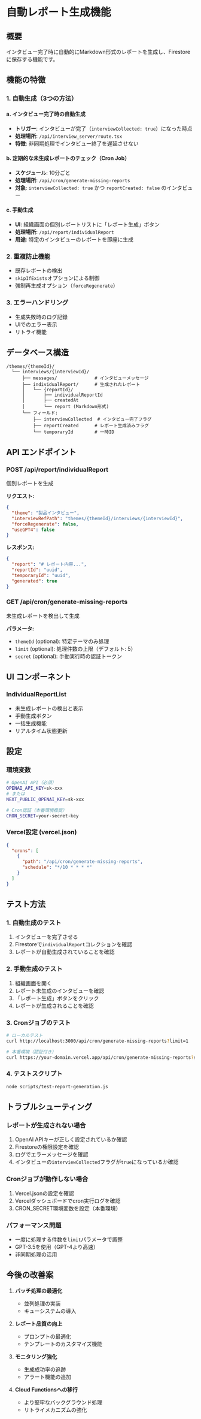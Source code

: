 # 自動レポート生成機能

## 概要
インタビュー完了時に自動的にMarkdown形式のレポートを生成し、Firestoreに保存する機能です。

## 機能の特徴

### 1. 自動生成（3つの方法）

#### a. インタビュー完了時の自動生成
- **トリガー**: インタビューが完了（`interviewCollected: true`）になった時点
- **処理場所**: `/api/interview_server/route.tsx`
- **特徴**: 非同期処理でインタビュー終了を遅延させない

#### b. 定期的な未生成レポートのチェック（Cron Job）
- **スケジュール**: 10分ごと
- **処理場所**: `/api/cron/generate-missing-reports`
- **対象**: `interviewCollected: true` かつ `reportCreated: false` のインタビュー

#### c. 手動生成
- **UI**: 組織画面の個別レポートリストに「レポート生成」ボタン
- **処理場所**: `/api/report/individualReport`
- **用途**: 特定のインタビューのレポートを即座に生成

### 2. 重複防止機能
- 既存レポートの検出
- `skipIfExists`オプションによる制御
- 強制再生成オプション（`forceRegenerate`）

### 3. エラーハンドリング
- 生成失敗時のログ記録
- UIでのエラー表示
- リトライ機能

## データベース構造

```
/themes/{themeId}/
  └── interviews/{interviewId}/
      ├── messages/              # インタビューメッセージ
      ├── individualReport/      # 生成されたレポート
      │   └── {reportId}/
      │       ├── individualReportId
      │       ├── createdAt
      │       └── report (Markdown形式)
      └── フィールド:
          ├── interviewCollected  # インタビュー完了フラグ
          ├── reportCreated      # レポート生成済みフラグ
          └── temporaryId        # 一時ID
```

## API エンドポイント

### POST /api/report/individualReport
個別レポートを生成

**リクエスト:**
```json
{
  "theme": "製品インタビュー",
  "interviewRefPath": "themes/{themeId}/interviews/{interviewId}",
  "forceRegenerate": false,
  "useGPT4": false
}
```

**レスポンス:**
```json
{
  "report": "# レポート内容...",
  "reportId": "uuid",
  "temporaryId": "uuid",
  "generated": true
}
```

### GET /api/cron/generate-missing-reports
未生成レポートを検出して生成

**パラメータ:**
- `themeId` (optional): 特定テーマのみ処理
- `limit` (optional): 処理件数の上限（デフォルト: 5）
- `secret` (optional): 手動実行時の認証トークン

## UI コンポーネント

### IndividualReportList
- 未生成レポートの検出と表示
- 手動生成ボタン
- 一括生成機能
- リアルタイム状態更新

## 設定

### 環境変数
```bash
# OpenAI API（必須）
OPENAI_API_KEY=sk-xxx
# または
NEXT_PUBLIC_OPENAI_KEY=sk-xxx

# Cron認証（本番環境推奨）
CRON_SECRET=your-secret-key
```

### Vercel設定 (vercel.json)
```json
{
  "crons": [
    {
      "path": "/api/cron/generate-missing-reports",
      "schedule": "*/10 * * * *"
    }
  ]
}
```

## テスト方法

### 1. 自動生成のテスト
1. インタビューを完了させる
2. Firestoreで`individualReport`コレクションを確認
3. レポートが自動生成されていることを確認

### 2. 手動生成のテスト
1. 組織画面を開く
2. レポート未生成のインタビューを確認
3. 「レポート生成」ボタンをクリック
4. レポートが生成されることを確認

### 3. Cronジョブのテスト
```bash
# ローカルテスト
curl http://localhost:3000/api/cron/generate-missing-reports?limit=1

# 本番環境（認証付き）
curl https://your-domain.vercel.app/api/cron/generate-missing-reports?secret=YOUR_SECRET&limit=1
```

### 4. テストスクリプト
```bash
node scripts/test-report-generation.js
```

## トラブルシューティング

### レポートが生成されない場合
1. OpenAI APIキーが正しく設定されているか確認
2. Firestoreの権限設定を確認
3. ログでエラーメッセージを確認
4. インタビューの`interviewCollected`フラグが`true`になっているか確認

### Cronジョブが動作しない場合
1. Vercel.jsonの設定を確認
2. Vercelダッシュボードでcron実行ログを確認
3. CRON_SECRET環境変数を設定（本番環境）

### パフォーマンス問題
- 一度に処理する件数を`limit`パラメータで調整
- GPT-3.5を使用（GPT-4より高速）
- 非同期処理の活用

## 今後の改善案

1. **バッチ処理の最適化**
   - 並列処理の実装
   - キューシステムの導入

2. **レポート品質の向上**
   - プロンプトの最適化
   - テンプレートのカスタマイズ機能

3. **モニタリング強化**
   - 生成成功率の追跡
   - アラート機能の追加

4. **Cloud Functionsへの移行**
   - より堅牢なバックグラウンド処理
   - リトライメカニズムの強化